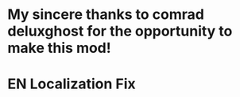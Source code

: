 # My sincere thanks to comrad deluxghost for the opportunity to make this mod!

# EN Localization Fix
## 





